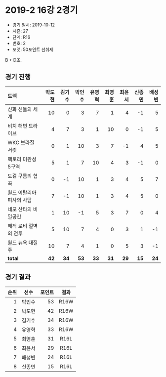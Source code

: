 # 2019-2 16강 2경기

- 경기 일시: 2019-10-12
- 시즌: 27
- 단계: R16
- 번호: 2
- 포맷: 50포인트 선취제



B + D조.

## 경기 진행

| 트랙 | 박도현 | 김기수 | 박인수 | 유영혁 | 최영훈 | 최윤서 | 신종민 | 배성빈 |
|:---|---:|---:|---:|---:|---:|---:|---:|---:|
| 신화 신들의 세계 | 10 | 0 | 3 | 7 | 1 | 4 | -1 | 5 |
| 비치 해변 드라이브 | 4 | 7 | 3 | 1 | 10 | 0 | -1 | 5 |
| WKC 브라질 서킷 | 0 | 1 | 10 | 3 | 7 | -1 | 4 | 5 |
| 팩토리 미완성 5구역 | 5 | 1 | 7 | 10 | 4 | 3 | -1 | 0 |
| 도검 구름의 협곡 | 0 | -1 | 10 | 1 | 3 | 4 | 5 | 7 |
| 월드 이탈리아 피사의 사탑 | 7 | -1 | 10 | 1 | 3 | 4 | 5 | 0 |
| 네모 산타의 비밀공간 | 1 | 10 | -1 | 5 | 3 | 7 | 0 | 4 |
| 해적 로비 절벽의 전투 | 5 | 10 | 7 | 4 | 0 | 3 | 1 | -1 |
| 월드 뉴욕 대질주 | 10 | 7 | 4 | 1 | 0 | 5 | 3 | -1 |
| __total__ | __42__ | __34__ | __53__ | __33__ | __31__ | __29__ | __15__ | __24__ |




## 경기 결과

| 순위 | 선수 | 포인트 | 결과 |
|---:|:---:|---:|:---:|
| 1 | 박인수 | 53 | R16W |
| 2 | 박도현 | 42 | R16W |
| 3 | 김기수 | 34 | R16W |
| 4 | 유영혁 | 33 | R16W |
| 5 | 최영훈 | 31 | R16L |
| 6 | 최윤서 | 29 | R16L |
| 7 | 배성빈 | 24 | R16L |
| 8 | 신종민 | 15 | R16L |


